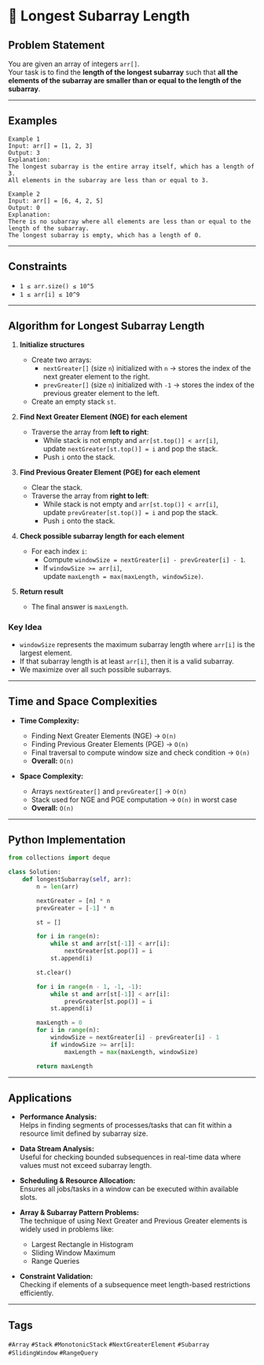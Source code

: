 
# 📏 Longest Subarray Length

## Problem Statement
You are given an array of integers `arr[]`.  
Your task is to find the **length of the longest subarray** such that **all the elements of the subarray are smaller than or equal to the length of the subarray**.

---

## Examples
```text
Example 1
Input: arr[] = [1, 2, 3]
Output: 3
Explanation:
The longest subarray is the entire array itself, which has a length of 3.  
All elements in the subarray are less than or equal to 3.  

Example 2
Input: arr[] = [6, 4, 2, 5]  
Output: 0
Explanation:
There is no subarray where all elements are less than or equal to the length of the subarray.  
The longest subarray is empty, which has a length of 0.  
```
---

## Constraints
- `1 ≤ arr.size() ≤ 10^5`  
- `1 ≤ arr[i] ≤ 10^9`  

---
## Algorithm for Longest Subarray Length

1. **Initialize structures**  
   - Create two arrays:
     - `nextGreater[]` (size `n`) initialized with `n` → stores the index of the next greater element to the right.  
     - `prevGreater[]` (size `n`) initialized with `-1` → stores the index of the previous greater element to the left.  
   - Create an empty stack `st`.
2. **Find Next Greater Element (NGE) for each element**  
   - Traverse the array from **left to right**:  
     - While stack is not empty and `arr[st.top()] < arr[i]`,  
       update `nextGreater[st.top()] = i` and pop the stack.  
     - Push `i` onto the stack.

3. **Find Previous Greater Element (PGE) for each element**  
   - Clear the stack.  
   - Traverse the array from **right to left**:  
     - While stack is not empty and `arr[st.top()] < arr[i]`,  
       update `prevGreater[st.top()] = i` and pop the stack.  
     - Push `i` onto the stack.
4. **Check possible subarray length for each element**  
   - For each index `i`:  
     - Compute `windowSize = nextGreater[i] - prevGreater[i] - 1`.  
     - If `windowSize >= arr[i]`,  
       update `maxLength = max(maxLength, windowSize)`.

5. **Return result**  
   - The final answer is `maxLength`.  

### Key Idea
- `windowSize` represents the maximum subarray length where `arr[i]` is the largest element.  
- If that subarray length is at least `arr[i]`, then it is a valid subarray.  
- We maximize over all such possible subarrays.  
---
## Time and Space Complexities

- **Time Complexity:**  
  - Finding Next Greater Elements (NGE) → `O(n)`  
  - Finding Previous Greater Elements (PGE) → `O(n)`  
  - Final traversal to compute window size and check condition → `O(n)`  
  - **Overall:** `O(n)`  

- **Space Complexity:**  
  - Arrays `nextGreater[]` and `prevGreater[]` → `O(n)`  
  - Stack used for NGE and PGE computation → `O(n)` in worst case  
  - **Overall:** `O(n)`  
---

## Python Implementation

```python
from collections import deque

class Solution:
    def longestSubarray(self, arr):
        n = len(arr)

        nextGreater = [n] * n
        prevGreater = [-1] * n

        st = []

        for i in range(n):
            while st and arr[st[-1]] < arr[i]:
                nextGreater[st.pop()] = i
            st.append(i)

        st.clear()

        for i in range(n - 1, -1, -1):
            while st and arr[st[-1]] < arr[i]:
                prevGreater[st.pop()] = i
            st.append(i)

        maxLength = 0
        for i in range(n):
            windowSize = nextGreater[i] - prevGreater[i] - 1
            if windowSize >= arr[i]:
                maxLength = max(maxLength, windowSize)

        return maxLength
```
---
## Applications

- **Performance Analysis:**  
  Helps in finding segments of processes/tasks that can fit within a resource limit defined by subarray size.  

- **Data Stream Analysis:**  
  Useful for checking bounded subsequences in real-time data where values must not exceed subarray length.  

- **Scheduling & Resource Allocation:**  
  Ensures all jobs/tasks in a window can be executed within available slots.  

- **Array & Subarray Pattern Problems:**  
  The technique of using Next Greater and Previous Greater elements is widely used in problems like:  
  - Largest Rectangle in Histogram  
  - Sliding Window Maximum  
  - Range Queries  

- **Constraint Validation:**  
  Checking if elements of a subsequence meet length-based restrictions efficiently.
---
## Tags
`#Array` `#Stack` `#MonotonicStack` `#NextGreaterElement` `#Subarray` `#SlidingWindow` `#RangeQuery`
